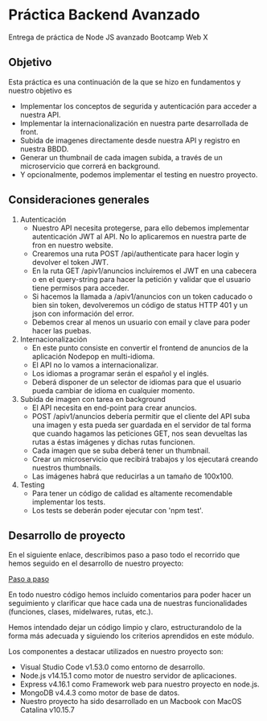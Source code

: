 # Práctica Backend Avanzado
Entrega de práctica de Node JS avanzado Bootcamp Web X

## Objetivo

Esta práctica es una continuación de la que se hizo en fundamentos y nuestro objetivo es  

-	Implementar los conceptos de segurida y autenticación para acceder a nuestra API.
-	Implementar la internacionalización en nuestra parte desarrollada de front.
- 	Subida de imagenes directamente desde nuestra API y registro en nuestra BBDD.
-  Generar un thumbnail de cada imagen subida, a través de un microservicio que correrá en background.
-  Y opcionalmente, podemos implementar el testing en nuestro proyecto.

## Consideraciones generales

1. Autenticación
	* Nuestro API necesita protegerse, para ello debemos implementar autenticación JWT al API. No lo aplicaremos en nuestra parte de fron en nuestro website.
	* Crearemos una ruta POST /api/authenticate para hacer login y devolver el token JWT.
	* En la ruta GET /apiv1/anuncios incluiremos el JWT en una cabecera o en el query-string para hacer la petición y validar que el usuario tiene permisos para acceder.
	* Si hacemos la llamada a /apiv1/anuncios con un token caducado o bien sin token, devolveremos un código de status HTTP 401 y un json con información del error.
	* Debemos crear al menos un usuario con email y clave para poder hacer las puebas.		
2. 	Internacionalización
	* En este punto consiste en convertir el frontend de anuncios de la aplicación Nodepop en multi-idioma.
	* El API no lo vamos a internacionalizar.
	* Los idiomas a programar serán el español y el inglés.
	* Deberá disponer de un selector de idiomas para que el usuario pueda cambiar de idioma en cualquier momento.
3. Subida de imagen con tarea en background
	* El API necesita en end-point para crear anuncios.
	* POST /apiv1/anuncios debería permitir que el cliente del API suba una imagen y esta pueda ser guardada en el servidor de tal forma que cuando hagamos las peticiones GET, nos sean devueltas las rutas a éstas imágenes y dichas rutas funcionen.
	* Cada imagen que se suba deberá tener un thumbnail.
	* Crear un microservicio que recibirá trabajos y los ejecutará creando nuestros thumbnails.
	* Las imágenes habrá que reducirlas a un tamaño de 100x100.
4. Testing
	* Para tener un código de calidad es altamente recomendable implementar los tests.
	* Los tests se deberán poder ejecutar con 'npm test'.

## Desarrollo de proyecto
En el siguiente enlace, describimos paso a paso todo el recorrido que hemos seguido en el desarrollo de nuestro proyecto:

[Paso a paso](https://github.com/JosepCristobal/Nodepop_WebX_Avanzado_PT/blob/master/README_Steps.md)

En todo nuestro código hemos incluido comentarios para poder hacer un seguimiento y clarificar que hace cada una de nuestras funcionalidades (funciones, clases, midelwares, rutas, etc.).

Hemos intendado dejar un código limpio y claro, estructurandolo de la forma más adecuada y siguiendo los criterios aprendidos en este módulo.

Los componentes a destacar utilizados en nuestro proyecto son:

* Visual Studio Code v1.53.0 como entorno de desarrollo.
* Node.js v14.15.1 como motor de nuestro servidor de aplicaciones.
* Express v4.16.1 como Framework web para nuestro proyecto en node.js.
* MongoDB v4.4.3 como motor de base de datos.
* Nuestro proyecto ha sido desarrollado en un Macbook con MacOS Catalina v10.15.7



